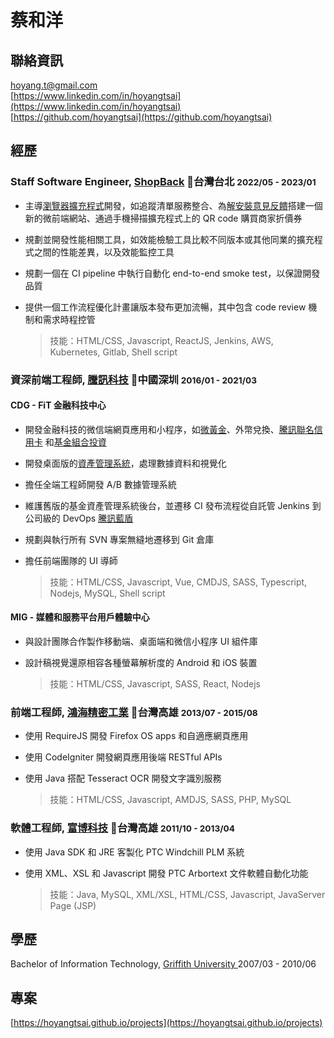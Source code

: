 # 蔡和洋

## 聯絡資訊

<i class="fas fa-envelope-square fa-lg"></i> [hoyang.t@gmail.com](mailto:hoyang.t@gmail.com)<br/>
<i class="fab fa-linkedin fa-lg"></i> [https://www.linkedin.com/in/hoyangtsai](https://www.linkedin.com/in/hoyangtsai)<br/>
<i class="fab fa-github-square fa-lg"></i> [https://github.com/hoyangtsai](https://github.com/hoyangtsai)<br/>

## 經歷

### Staff Software Engineer, <a href="https://corporate.shopback.com" target="_blank">ShopBack</a> 📍台灣台北 <small><time class="term">2022/05 - 2023/01</time></small>

- 主導[瀏覽器擴充程式](https://chrome.google.com/webstore/detail/shopback-button-cashback/djjjmdgomejlopjnccoejdhgjmiappap)開發，如追蹤清單服務整合、為[解安裝意見反饋](https://www.shopback.com/uninstall)搭建一個新的微前端網站、通過手機掃描擴充程式上的 QR code 購買商家折價券
- 規劃並開發性能相關工具，如效能檢驗工具比較不同版本或其他同業的擴充程式之間的性能差異，以及效能監控工具
- 規劃一個在 CI pipeline 中執行自動化 end-to-end smoke test，以保證開發品質
- 提供一個工作流程優化計畫讓版本發布更加流暢，其中包含 code review 機制和需求時程控管

  > 技能：HTML/CSS, Javascript, ReactJS, Jenkins, AWS, Kubernetes, Gitlab, Shell script

### 資深前端工程師, <a href="https://www.tencent.com" target="_blank">騰訊科技</a> 📍中國深圳 <small><time class="term">2016/01 - 2021/03</time></small>

#### CDG - FiT 金融科技中心

- 開發金融科技的微信端網頁應用和小程序，如[微黃金](https://hoyangtsai.github.io/projects/#gold-investment)、外幣兌換、[騰訊聯名信用卡](https://hoyangtsai.github.io/projects/#tencent-co-branded-credit-card) 和[基金組合投資](https://hoyangtsai.github.io/projects/#fund-portfolio-investment)
- 開發桌面版的[資產管理系統](https://hoyangtsai.github.io/projects/#fund-asset-management-system)，處理數據資料和視覺化
- 擔任全端工程師開發 A/B 數據管理系統
- 維護舊版的基金資產管理系統後台，並遷移 CI 發布流程從自託管 Jenkins 到公司級的 DevOps [騰訊藍盾](https://github.com/Tencent/bk-ci)
- 規劃與執行所有 SVN 專案無縫地遷移到 Git 倉庫
- 擔任前端團隊的 UI 導師

  > 技能：HTML/CSS, Javascript, Vue, CMDJS, SASS, Typescript, Nodejs, MySQL, Shell script

#### MIG - 媒體和服務平台用戶體驗中心

- 與設計團隊合作製作移動端、桌面端和微信小程序 UI 組件庫
- 設計稿視覺還原相容各種螢幕解析度的 Android 和 iOS 裝置

  > 技能：HTML/CSS, Javascript, SASS, React, Nodejs

### 前端工程師, <a href="https://www.foxconn.com" target="_blank">鴻海精密工業</a> 📍台灣高雄 <small><time class="term">2013/07 - 2015/08</time></small>

- 使用 RequireJS 開發 Firefox OS apps 和自適應網頁應用
- 使用 CodeIgniter 開發網頁應用後端 RESTful APIs
- 使用 Java 搭配 Tesseract OCR 開發文字識別服務

  > 技能：HTML/CSS, Javascript, AMDJS, SASS, PHP, MySQL

### 軟體工程師, <a href="http://www.hismax.com.tw" target="_blank">富博科技</a> 📍台灣高雄 <small><time class="term">2011/10 - 2013/04</time></small>

- 使用 Java SDK 和 JRE 客製化 PTC Windchill PLM 系統
- 使用 XML、XSL 和 Javascript 開發 PTC Arbortext 文件軟體自動化功能

  >技能：Java, MySQL, XML/XSL, HTML/CSS, Javascript, JavaServer Page (JSP)

## 學歷

<i class="fas fa-graduation-cap fa-log"></i> Bachelor of Information Technology, <a href="https://www.griffith.edu.au" target="_blank">Griffith University </a> <time class="term">2007/03 - 2010/06</time>

## 專案

[https://hoyangtsai.github.io/projects](https://hoyangtsai.github.io/projects)
